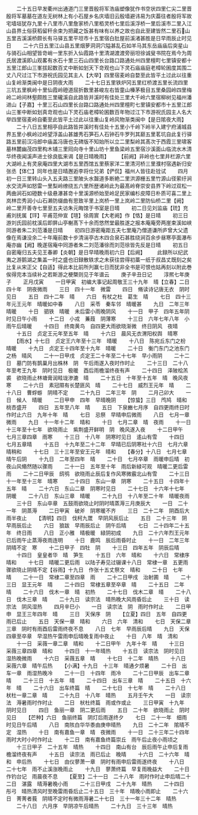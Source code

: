 <!-- { "loadSidebar": true } -->
　　二十五日早发衢州出通道门三里晋殷将军浩庙塑像犹作书空状四里仁尖二里晋殷将军墓墓在道左无树林上有小石屋乡名庆墙旧云殷墙避讳易为庆葢往者殷将军故宅墙垣犹存九里十八里市八里詹家桥八里栢灵桥七里后溪浮桥一里后溪市二里入江山县界土俗获稻留秆余束为把藏之饭甚有味有以养之故也自此至建皆然二里石山五里吉溪溪桥颇长有马驿五里平坦市十五里宿白肚屋前溪渚甚胜是日早雨辰止时见日
　　二十六日五里江山县五里烟萝洞洞穴隘甚乱石如羊马其东岳庙庙后突星山与骑石山相望皆竒峭一里东折入仙霞路十里清湖渡渡旁丽坦徐诚叟书院在焉今为周氏居渡溪即山观畧有水石十里三石山四里长台路口路通处州四里檀町七里镇安都十五里江郎山三峯拔起数百丈中断如划天下竒观也山下灵石庙庙庭老樟轮囷度其围二丈八尺过江下市游祝氏园见其主人【大举】四里宿麦岭自婺至此皆平土过此以往重山复岭渐类闽中是日阴夜大雨
　　二十七日五里铁炉冈五里红桥渡五里长流四里三坑五里枫岭十里仙霞岭磴道屈折数里甚峻左右皆童山榛茅极目五里桑园岭四里梅岭二岭间林壑颇胜三里礲溪自此路皆并溪时有佳处三里大千岭六里宿柳树见福州潘进山【子嘉】十里三石山四里长台路口路通处州四里檀町七里镇安都市十五里江郎山三峯中断如划真竒观也山下灵石庙老樟轮囷数百年物过江下市游祝氏园主人名大举四里宿麦岭自衢至此皆平土过此以往重山复岭风物渐类闽中【是日隂夜大雨】
　　二十八日五里相亭自此路皆并溪时有佳处十五里小千岭下岭半入建宁府浦城县界五里小枫岭过岭望浮盖山甚雄秀石笋石人石钟石牛罗列其巅五里茗坑自此复行驿路五里前汉冯郎中庙盖冯唐也无碑版不知始所以立二里梨岭其髙次于西霞三里啸客墓林麓幽茂四里构木铺三里囘向寺十里山坊十里鱼梁岭五里宿沙溪面山临流水木清华终夜闻溪声进士徐良肱来谒【是日晴晚雨】
　　【前阙】非岭也七里井栏源六里大湖岭上有灵泉庵四里大湖市五里西馆五里蔡家洋二里清河桥三里濮村宿遇新归安张丞【体仁】同年也是日晴邂逅李将仕兄弟【俨侃】福州人皆往赴铨试
　　四月初一日三里转山头入五夫路三里陂头水齧道多断絶二里洪源栅五里竹源山径萦纡涧水交流声如怒雷一里梨岭缭绕五六里所歴诸岭此为最髙岭脊崇安县界下岭过双松一两曲涧石如磴数十级悬瀑甚竒十里溪源桥始至岭足民家编杉皮障日朴质可喜二里上岚林峦秀润小山石濑防缀曲有思致半里上岚桥一里上岚岭二里防仙桥二里【阙】　岭二里开善寺七里至五夫访朱元晦馆于书室是日晴
　　初二日见刘监庙【珫】充甫刘抚属【玶】平甫范仲宣【瑄】徐周賔【大老阙】作【恪】是日晴
　　初三日游刘氏园前枕溪后即屏山亭榭髙下十余而悠然堂最胜遂之报本庵庵旁两崖束溪如峡同游者朱二刘范潘是日晴
　　初四日游密庵距五夫七里庵乃僧道谦所庐曾大父遗像在焉谦没余二十年庵前数十步清湍亭古木四合泉石甚胜绕涧百余步昼寒亭面瀑布庵亦幽【阙】晚遂宿庵中同游者朱二刘范潘徐而刘范徐皆先反是日晴
　　初五日自密庵归五夫见王春卿【炎朝】是日早晴晚雨初六日【后阙】
　　此録所以纪武夷之游鹅湖之集盖一时之盛也旧録散轶求之未获往尝得初藁一纸于叔昌丈既刻之矣比复从宋正父【自适】得此本比前所刋赢七日而犹非全书是可恨也姑再刻以附此巻俟得完本当续补之若斯游之梗槩则见于年谱云
　　庚子辛丑日记
　　淳熈七年庚子
　　正月戊寅
　　一日甲寅　初编大事记起周敬王三十九年　晴【立春】二日　四十年　阴夜微雨
　　三日　四十一年　微雷
　　四日　脩读诗记唐无衣　阴时见日
　　五日　四十二年　晴
　　六日　有杖之杜　葛生　晴
　　七日　四十三年元王元年　晴暖如中春
　　八日　采苓　秦车邻　晴暖甚
　　九日　二年三年　晴暖
　　十日　驷铁　晴暖　未后雷小雨晚阴风
　　十一日　甲子　四年五年阴时见日午小雨
　　十二日　小戎　蒹葭　阴薄寒
　　十三日　六年七年八年　小雨午后晴暖
　　十四日　终南黄鸟　自四更大雨欲晓渐微　终日阴风　夜晴
　　十五日　贞定王元年至五年　晴
　　十六日　晨风无衣渭阳权舆　晴寒
　　【雨水】十七日　贞定王六年至十三年　晴暖
　　十八日　陈宛丘东门之枌　晴暖
　　十九日　贞定王十四年至十九年　晴暖
　　二十日　衡门东门之池东门之杨　晴风
　　二十一日甲戌　贞定王二十年至二十七年　早小雨阴
　　二十二日　墓门防有鹊巢月出株林　阴　午后雨遂入夜时作时止
　　二十三日　二十八年至考王九年　阴时见日　极暖　酉后雨檐溜终夜有声
　　二十四日　泽陂桧羔裘　欲晓雨止林塘膏润畦垅渗漉　晴
　　二十五日　十年至十五年　晴　晚风夜寒
　　二十六日　素冠隰有长楚匪风　晴
　　二十七日　威烈王元年　晴
　　二十八日　曹蜉蝣　阴晴不定
　　二十九日　二年三年　阴
　　二月己卯大
　　一日　候人　晴暖
　　二日甲申　四年　早晴晚阴
　　【惊蛰】三日　鸤鸠　晴和桃杏盛开
　　四日　五年至八年　晴
　　五日　下泉豳七月序　自四更雨终日时作时止六日　九年十年　晴
　　七日　忌祭　早晴申后微雨
　　八日　七月一章　微雨
　　九日　十一年十二年　晴和
　　十日　七月二章　晴　夜雨
　　十一日　十三年至十七年　欲晓雨止　紫荆盛开鲜明　阴　晚风遂入夜
　　十二日甲午　七月三章四章　雨寒
　　十三日　十八年　阴寒时见日　逺山有雪
　　十四日　七月五章晴
　　十五日　十九年至二十二年　早晴已后阴寒社十六日　七月六章　晴稍和
　　十七日　三十三年至安王元年　晴和
　　【春分】十八日　七月七章　晴午后阴
　　十九日　二年至四年　晴
　　二十日　七月卒章　雨暖申后晴　初夜山风翛然随以骤雨
　　二十一日　五年至十年　雨后新緑可观　晴暖二更后雷雨
　　二十二日甲辰　鸱鸮　欲晓雨止辰后复作风寒微霰北山有雪
　　二十三日　十一年至十三年　晴寒
　　二十四日　东山一章　阴寒
　　二十五日　十四年十五年　晴
　　二十六日　东山二章　阴寒时见日
　　二十七日　十六年十七年　阴暖
　　二十八日　东山三章　晴暖
　　二十九日　十八年至二十年　晴暖夜雨
　　三十日　东山卒章　五鼓雨欲晓止时阴时晴蒸溽三月庚辰大
　　一日　二十一年　阴蒸溽
　　二日甲寅　破斧　阴寒暖不齐
　　三日　二十二年　阴酉后大雨半夜止
　　【清明】四日　伐柯九罭　早阴风辰后止
　　五日　二十三年　阴早雨辰后止
　　六日　狼跋　早雨辰后止　阴午后晴
　　七日　二十四年二十五年　终日雨
　　八日　正小雅　晴极暖　緑阴初成
　　九日　二十六年烈王元年　已后雨午止蒸溽夜雨连明
　　十日　鹿鸣　辰后雨昏时止
　　十一日　二年三年　阴晴不定　寒
　　十二日甲子　四牡　阴
　　十三日　四年五年　阴辰后晴
　　十四日　皇皇者华　晴　笋生
　　十五日　六年　晴和
　　十六日　常棣序　晴和
　　十七日　晴暖二更后雨　以陆子寿见过辍课十八日　常棣一章　五更雨骤欲晓止阴晴不定【谷雨】十九日　作张十五丈祭文　晴和
　　二十日　七年　晴
　　二十一日　常棣二章至四章　雨
　　二十二日甲戌　治射圃　晴
　　二十三日　显王元年　晴
　　二十四日　常棣五章至卒章　晴
　　二十五日　二年　晴
　　二十六日　伐木一章　晴　初热
　　二十七日　伐木二章　晴
　　二十八日　伐木三章　晴
　　二十九日　读宗法　晴热晚大风雨昏后止
　　三十日　读宗法　阴风湿热
　　四月辛巳小
　　一日　读宗法　阴　雨时作时止
　　二日甲申　显王三年四年　晴
　　三日　天保序　阴
　　【立夏】四日　五年　自四更雨已后止
　　五日　天保一章　晴和
　　六日　六年　清和
　　七日　天保二章三章　阴时有雨酉后雷雨终夜不息
　　八日　七年　早雨辰后晴
　　九日　天保四章至卒章　早湿热午雷雨申后晴晚复雨中夜止
　　十日　八年　晴　清和
　　十一日　采薇一章二章　晴和
　　十二日甲午　九年十年　晴
　　十三日　采薇三章四章　晴和
　　十四日　十一年晴热
　　十五日　读宗法　阴时见日　湿热晚微雨
　　十六日　采薇五章　晴
　　十七日　十二年　晴热
　　十八日　采薇六章　晴午后热
　　【小满】十九日　十三年　晴通夕烦暑
　　二十日　出车一章　雨湿热晚冷
　　二十一日　十四年　雨冷
　　二十二日甲辰　出车二章　晴
　　二十三日　十五年　晴
　　二十四日　出车三章　晴
　　二十五日　十六年　晴
　　二十六日　出车终篇　晴
　　二十七日　十七年　晴
　　二十八日　枤杜一章二章　晴
　　二十九日　十八年　晴热
　　五月壬午大
　　一日　读宗法　溽暑雨时作时止
　　二日　枤杜终篇　雨或作或止
　　三日甲寅　十九年　阴时见日
　　四日　鱼丽一章　阴二更后雨
　　五日　二十年　欲晓雨止　阴时见日
　　【芒种】六日　鱼丽终篇　阴灯后雨遂终夕
　　七日　二十一年　细雨时见日午后晴
　　八日　南陔白华华黍由庚申晴热
　　九日　二十二年　隂晴不定　湿热
　　十日　南有嘉鱼一章　晴　夜微雨
　　十一日　二十三年二十四年　雨时大时小时作时止
　　十二日　南有嘉鱼终篇崇丘　雨午后止夜小雨顷之
　　十三日甲子　二十五年　晴热
　　十四日　南山有台　辰后雨午止申后复雨檐溜终夜有声
　　十五日　读宗法　雨已后止　晚晴
　　十六日　二十六年　晴和　申后热
　　十七日　由仪蓼萧一章　阴时有雨申后雷雨遂终夜
　　十八日　二十七年　雨不止溪涨晚雨止
　　十九日　蓼萧终篇　早复雨晚益大
　　二十日　作钓台记　雨晨夜不息
　　【夏至】二十一日　二十八年　雨时作时止申后晴二十二日　湛露　晴溽暑晚小雨
　　二十三日甲戌　二十九年　晴热
　　二十四日　彤弓　晴热清风时至晚雷雨昏后止二十五日　三十年　晴晚小雨即止
　　二十六日　菁菁者莪　阴晴不定时有微雨溽暑二十七日　三十一年三十二年　晴热
　　二十八日　六月序　早阴凉午后晴热
　　二十九日　三十三年　晴热
